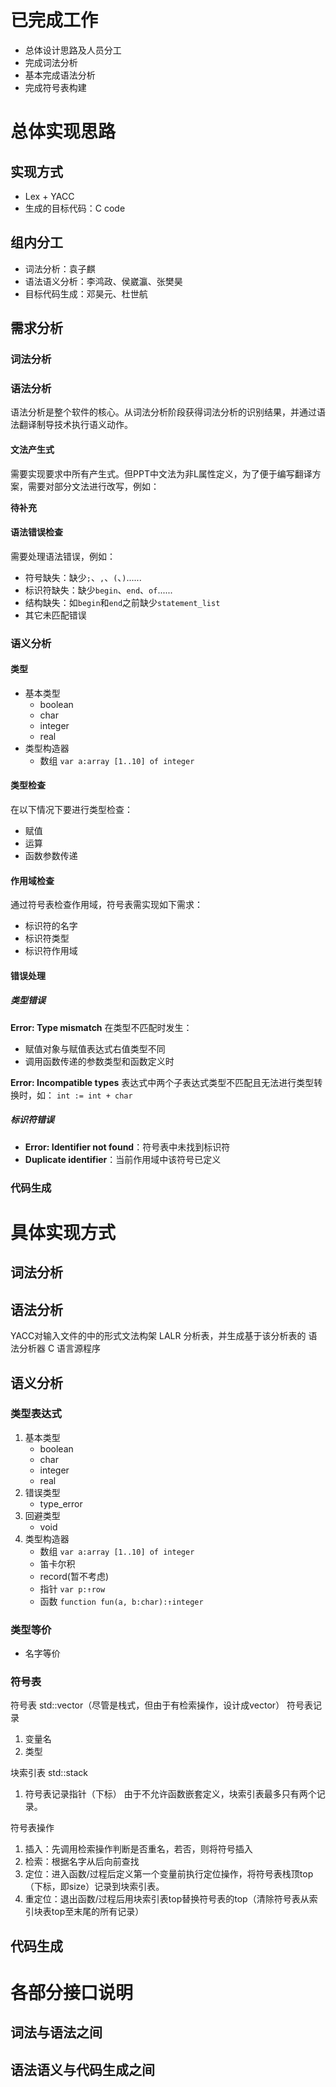 # 已完成工作
* 总体设计思路及人员分工
* 完成词法分析
* 基本完成语法分析
* 完成符号表构建

# 总体实现思路
## 实现方式
* Lex + YACC
* 生成的目标代码：C code

## 组内分工
* 词法分析：袁子麒
* 语法语义分析：李鸿政、侯崴瀛、张樊昊
* 目标代码生成：邓昊元、杜世航

## 需求分析
### 词法分析
### 语法分析
语法分析是整个软件的核心。从词法分析阶段获得词法分析的识别结果，并通过语法翻译制导技术执行语义动作。

#### 文法产生式
需要实现要求中所有产生式。但PPT中文法为非L属性定义，为了便于编写翻译方案，需要对部分文法进行改写，例如：

**待补充**

#### 语法错误检查
需要处理语法错误，例如：
* 符号缺失：缺少`;`、`,`、`(`、`)`......
* 标识符缺失：缺少`begin`、`end`、`of`......
* 结构缺失：如`begin`和`end`之前缺少`statement_list`
* 其它未匹配错误




### 语义分析
#### 类型
* 基本类型
  * boolean
  * char
  * integer
  * real
* 类型构造器
  * 数组 `var a:array [1..10] of integer`

#### 类型检查
在以下情况下要进行类型检查：
* 赋值
* 运算
* 函数参数传递

#### 作用域检查
通过符号表检查作用域，符号表需实现如下需求：
* 标识符的名字
* 标识符类型
* 标识符作用域

#### 错误处理
##### 类型错误
**Error: Type mismatch**
在类型不匹配时发生：
* 赋值对象与赋值表达式右值类型不同
* 调用函数传递的参数类型和函数定义时

**Error: Incompatible types**
表达式中两个子表达式类型不匹配且无法进行类型转换时，如：
`int := int + char`


##### 标识符错误
* **Error: Identifier not found**：符号表中未找到标识符
* **Duplicate identifier**：当前作用域中该符号已定义

### 代码生成

# 具体实现方式

## 词法分析
## 语法分析
YACC对输入文件的中的形式文法构架 LALR 分析表，并生成基于该分析表的
语法分析器 C 语言源程序
## 语义分析
### 类型表达式
1. 基本类型
    * boolean
    * char
    * integer
    * real
2. 错误类型
    * type_error
3. 回避类型
    * void
4. 类型构造器
    * 数组 `var a:array [1..10] of integer`
    * 笛卡尔积
    * record(暂不考虑)
    * 指针 `var p:↑row`
    * 函数 `function fun(a, b:char):↑integer`
    
### 类型等价
* 名字等价


### 符号表
符号表 std::vector（尽管是栈式，但由于有检索操作，设计成vector）
符号表记录
1. 变量名
2. 类型

块索引表 std::stack
1. 符号表记录指针（下标）
由于不允许函数嵌套定义，块索引表最多只有两个记录。

符号表操作
1. 插入：先调用检索操作判断是否重名，若否，则将符号插入
2. 检索：根据名字从后向前查找
3. 定位：进入函数/过程后定义第一个变量前执行定位操作，将符号表栈顶top（下标，即size）记录到块索引表。
4. 重定位：退出函数/过程后用块索引表top替换符号表的top（清除符号表从索引块表top至末尾的所有记录）
## 代码生成

# 各部分接口说明
## 词法与语法之间
## 语法语义与代码生成之间
